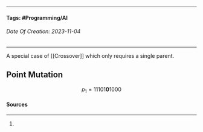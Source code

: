 __________________________________________________________________________
#### **Tags:** #Programming/AI 
###### *Date Of Creation: 2023-11-04*
__________________________________________________________________________

A special case of [[Crossover]] which only requires a single parent.

## Point Mutation
$$ p_1 = 11101\pmb01000$$
#### Sources
__________________________________________________________________________
1. 